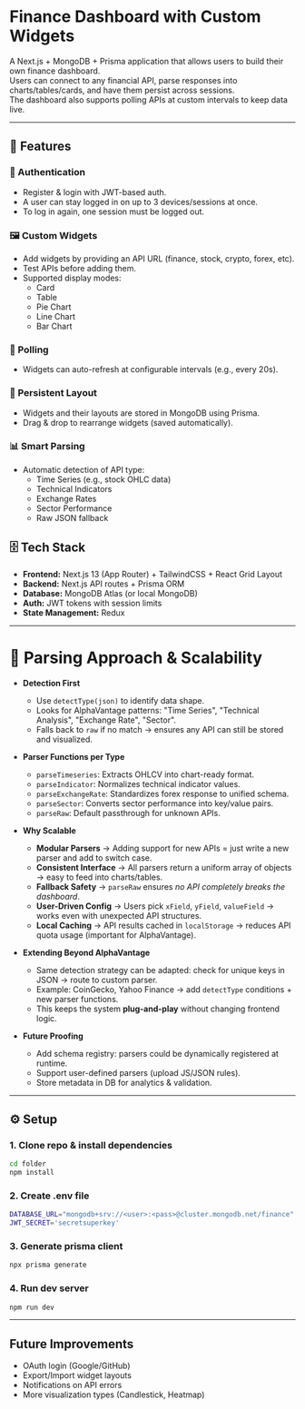 # Finance Dashboard with Custom Widgets

A Next.js + MongoDB + Prisma application that allows users to build their own finance dashboard.  
Users can connect to any financial API, parse responses into charts/tables/cards, and have them persist across sessions.  
The dashboard also supports polling APIs at custom intervals to keep data live.


---

## 🚀 Features

### 🔐 Authentication
- Register & login with JWT-based auth.  
- A user can stay logged in on up to 3 devices/sessions at once.  
- To log in again, one session must be logged out.  



### 🖼️ Custom Widgets
- Add widgets by providing an API URL (finance, stock, crypto, forex, etc).  
- Test APIs before adding them.  
- Supported display modes:  
  - Card  
  - Table  
  - Pie Chart  
  - Line Chart  
  - Bar Chart  


### 🔄 Polling
- Widgets can auto-refresh at configurable intervals (e.g., every 20s).  

### 💾 Persistent Layout
- Widgets and their layouts are stored in MongoDB using Prisma.  
- Drag & drop to rearrange widgets (saved automatically).  


### 📊 Smart Parsing
- Automatic detection of API type:  
  - Time Series (e.g., stock OHLC data)  
  - Technical Indicators  
  - Exchange Rates  
  - Sector Performance  
  - Raw JSON fallback  

## 🗄️ Tech Stack
- **Frontend:** Next.js 13 (App Router) + TailwindCSS + React Grid Layout  
- **Backend:** Next.js API routes + Prisma ORM  
- **Database:** MongoDB Atlas (or local MongoDB)  
- **Auth:** JWT tokens with session limits  
- **State Management:** Redux 
---

# 🔎 Parsing Approach & Scalability

- **Detection First**  
  - Use `detectType(json)` to identify data shape.  
  - Looks for AlphaVantage patterns: "Time Series", "Technical Analysis", "Exchange Rate", "Sector".  
  - Falls back to `raw` if no match → ensures any API can still be stored and visualized.  

- **Parser Functions per Type**  
  - `parseTimeseries`: Extracts OHLCV into chart-ready format.  
  - `parseIndicator`: Normalizes technical indicator values.  
  - `parseExchangeRate`: Standardizes forex response to unified schema.  
  - `parseSector`: Converts sector performance into key/value pairs.  
  - `parseRaw`: Default passthrough for unknown APIs.  

- **Why Scalable**  
  - **Modular Parsers** → Adding support for new APIs = just write a new parser and add to switch case.  
  - **Consistent Interface** → All parsers return a uniform array of objects → easy to feed into charts/tables.  
  - **Fallback Safety** → `parseRaw` ensures *no API completely breaks the dashboard*.  
  - **User-Driven Config** → Users pick `xField`, `yField`, `valueField` → works even with unexpected API structures.  
  - **Local Caching** → API results cached in `localStorage` → reduces API quota usage (important for AlphaVantage).  

- **Extending Beyond AlphaVantage**  
  - Same detection strategy can be adapted: check for unique keys in JSON → route to custom parser.  
  - Example: CoinGecko, Yahoo Finance → add `detectType` conditions + new parser functions.  
  - This keeps the system **plug-and-play** without changing frontend logic.  

- **Future Proofing**  
  - Add schema registry: parsers could be dynamically registered at runtime.  
  - Support user-defined parsers (upload JS/JSON rules).  
  - Store metadata in DB for analytics & validation.  

---
## ⚙️ Setup

### 1. Clone repo & install dependencies
```sh
cd folder
npm install
```

### 2. Create .env file 
```sh
DATABASE_URL="mongodb+srv://<user>:<pass>@cluster.mongodb.net/finance"
JWT_SECRET='secretsuperkey'
```

### 3. Generate prisma client 
```sh
npx prisma generate
```

### 4. Run dev server 
```sh
npm run dev
```

---
## Future Improvements

- OAuth login (Google/GitHub)
- Export/Import widget layouts
- Notifications on API errors
- More visualization types (Candlestick, Heatmap)


